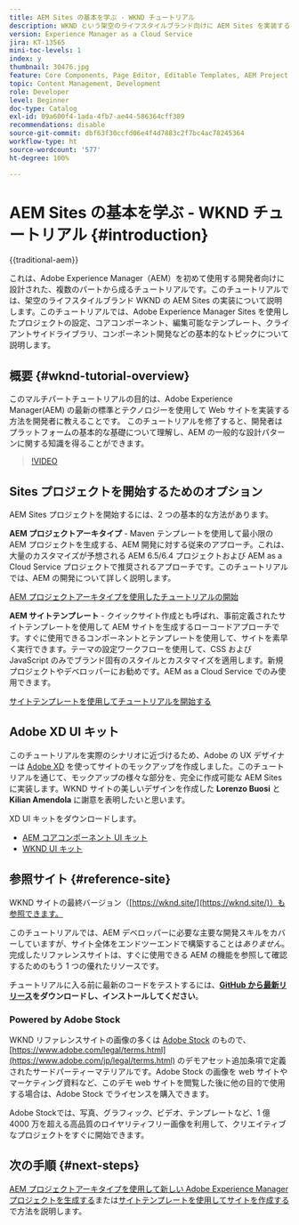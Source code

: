 ```yaml
---
title: AEM Sites の基本を学ぶ - WKND チュートリアル
description: WKND という架空のライフスタイルブランド向けに AEM Sites を実装する方法を説明します。プロジェクトの設定、Maven アーキタイプ、コアコンポーネント、編集可能なテンプレート、クライアントライブラリ、コンポーネント開発など、Experience Manager の基本的なトピックについて順を追って説明します。
version: Experience Manager as a Cloud Service
jira: KT-13565
mini-toc-levels: 1
index: y
thumbnail: 30476.jpg
feature: Core Components, Page Editor, Editable Templates, AEM Project Archetype
topic: Content Management, Development
role: Developer
level: Beginner
doc-type: Catalog
exl-id: 09a600f4-1ada-4fb7-ae44-586364cff389
recommendations: disable
source-git-commit: dbf63f30ccfd06e4f4d7883c2f7bc4ac78245364
workflow-type: ht
source-wordcount: '577'
ht-degree: 100%

---
```


# AEM Sites の基本を学ぶ - WKND チュートリアル {#introduction}

{{traditional-aem}}

これは、Adobe Experience Manager（AEM）を初めて使用する開発者向けに設計された、複数のパートから成るチュートリアルです。このチュートリアルでは、架空のライフスタイルブランド WKND の AEM Sites の実装について説明します。このチュートリアルでは、Adobe Experience Manager Sites を使用したプロジェクトの設定、コアコンポーネント、編集可能なテンプレート、クライアントサイドライブラリ、コンポーネント開発などの基本的なトピックについて説明します。

## 概要 {#wknd-tutorial-overview}

このマルチパートチュートリアルの目的は、Adobe Experience Manager(AEM) の最新の標準とテクノロジーを使用して Web サイトを実装する方法を開発者に教えることです。 このチュートリアルを修了すると、開発者はプラットフォームの基本的な基礎について理解し、AEM の一般的な設計パターンに関する知識を得ることができます。

>[!VIDEO](https://video.tv.adobe.com/v/330918?quality=12&learn=on&captions=jpn)

## Sites プロジェクトを開始するためのオプション

AEM Sites プロジェクトを開始するには、2 つの基本的な方法があります。

**AEM プロジェクトアーキタイプ** - Maven テンプレートを使用して最小限の AEM プロジェクトを生成する、AEM 開発に対する従来のアプローチ。これは、大量のカスタマイズが予想される AEM 6.5/6.4 プロジェクトおよび AEM as a Cloud Service プロジェクトで推奨されるアプローチです。このチュートリアルでは、AEM の開発について詳しく説明します。

[AEM プロジェクトアーキタイプを使用したチュートリアルの開始](./project-archetype/overview.md)

**AEM サイトテンプレート** - クイックサイト作成とも呼ばれ、事前定義されたサイトテンプレートを使用して AEM サイトを生成するローコードアプローチです。すぐに使用できるコンポーネントとテンプレートを使用して、サイトを素早く実行できます。テーマの設定ワークフローを使用して、CSS および JavaScript のみでブランド固有のスタイルとカスタマイズを適用します。新規プロジェクトやデベロッパーにお勧めです。AEM as a Cloud Service でのみ使用できます。

[サイトテンプレートを使用してチュートリアルを開始する](./site-template/create-site.md)

## Adobe XD UI キット

このチュートリアルを実際のシナリオに近づけるため、Adobe の UX デザイナーは [Adobe XD](https://helpx.adobe.com/jp/support/xd.html) を使ってサイトのモックアップを作成しました。このチュートリアルを通じて、モックアップの様々な部分を、完全に作成可能な AEM Sites に実装します。WKND サイトの美しいデザインを作成した **Lorenzo Buosi** と **Kilian Amendola** に謝意を表明したいと思います。

XD UI キットをダウンロードします。

* [AEM コアコンポーネント UI キット](assets/overview/AEM-CoreComponents-UI-Kit.xd)
* [WKND UI キット](https://github.com/adobe/aem-guides-wknd/releases/download/aem-guides-wknd-0.0.2/AEM_UI-kit-WKND.xd)

## 参照サイト {#reference-site}

WKND サイトの最終バージョン（[https://wknd.site/](https://wknd.site/)）も参照できます。

このチュートリアルでは、AEM デベロッパーに必要な主要な開発スキルをカバーしていますが、サイト全体をエンドツーエンドで構築することは&#x200B;*ありません*。完成したリファレンスサイトは、すぐに使用できる AEM の機能を参照して確認するためのもう 1 つの優れたリソースです。

チュートリアルに入る前に最新のコードをテストするには、**[GitHub から最新リリース](https://github.com/adobe/aem-guides-wknd/releases/latest)をダウンロードし、インストールしてください**。

### Powered by Adobe Stock

WKND リファレンスサイトの画像の多くは [Adobe Stock](https://stock.adobe.com/jp/) のもので、[https://www.adobe.com/legal/terms.html](https://www.adobe.com/jp/legal/terms.html) のデモアセット追加条項で定義されたサードパーティーマテリアルです。Adobe Stock の画像を web サイトやマーケティング資料など、このデモ web サイトを閲覧した後に他の目的で使用する場合は、Adobe Stock でライセンスを購入できます。

Adobe Stockでは、写真、グラフィック、ビデオ、テンプレートなど、1 億 4000 万を超える高品質のロイヤリティフリー画像を利用して、クリエイティブなプロジェクトをすぐに開始できます。

## 次の手順 {#next-steps}

[AEM プロジェクトアーキタイプを使用して新しい Adobe Experience Manager プロジェクトを生成する](./project-archetype/overview.md)または[サイトテンプレートを使用してサイトを作成する](./site-template/create-site.md)で方法を説明します。
